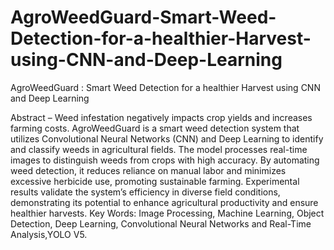 # AgroWeedGuard-Smart-Weed-Detection-for-a-healthier-Harvest-using-CNN-and-Deep-Learning
AgroWeedGuard : Smart Weed Detection for a healthier Harvest using CNN and Deep Learning

Abstract –
Weed infestation negatively impacts crop yields and increases farming costs. AgroWeedGuard is a smart weed detection system that utilizes Convolutional Neural Networks (CNN) and Deep Learning to identify and classify weeds in agricultural fields. The model processes real-time images to distinguish weeds from crops with high accuracy. By automating weed detection, it reduces reliance on manual labor and minimizes excessive herbicide use, promoting sustainable farming. Experimental results validate the system’s efficiency in diverse field conditions, demonstrating its potential to enhance agricultural productivity and ensure healthier harvests.
Key Words: Image Processing, Machine Learning, Object Detection, Deep Learning, Convolutional Neural Networks and Real-Time Analysis,YOLO V5.
